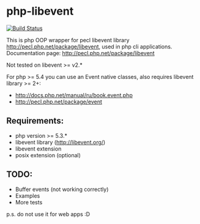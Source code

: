 php-libevent
============

[![Build Status](https://travis-ci.org/omgnull/php-libevent.png)](https://travis-ci.org/omgnull/php-libevent)

This is php OOP wrapper for pecl libevent library http://pecl.php.net/package/libevent, used in php cli applications.
Documentation page: http://pecl.php.net/package/libevent

Not tested on libevent >= v2.*

For php >= 5.4 you can use an Event native classes, also requires libevent library >= 2+:
 * http://docs.php.net/manual/ru/book.event.php
 * http://pecl.php.net/package/event


Requirements:
-------------
 * php version >= 5.3.*
 * libevent library (http://libevent.org/)
 * libevent extension
 * posix extension (optional)


TODO:
-----
* Buffer events (not working correctly)
* Examples
* More tests


p.s. do not use it for web apps :D